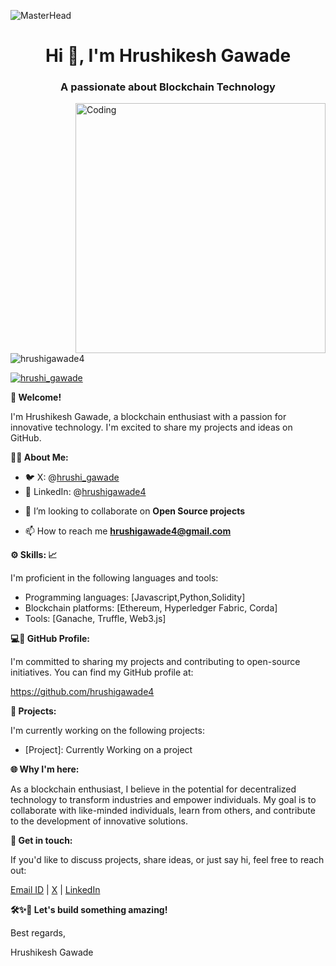 ![MasterHead](https://animated-gif-creator.com/images/01/top-tools-to-improve-work-productivity-teksun_80.gif)
<h1 align="center">Hi 👋, I'm Hrushikesh Gawade</h1>
<h3 align="center">A passionate about Blockchain Technology</h3>
<img align="right" alt="Coding" width="400" src="https://cdn.dribbble.com/users/1162077/screenshots/3848914/programmer.gif">

<p align="left"> <img src="https://komarev.com/ghpvc/?username=hrushigawade4&label=Profile%20views&color=0e75b6&style=flat" alt="hrushigawade4" /> </p>

<p align="left"> <a href="https://x.com/hrushi_gawade" target="blank"><img src="https://img.shields.io/twitter/follow/hrushi_gawade?logo=twitter&style=for-the-badge" alt="hrushi_gawade" /></a> </p>

**🚪 Welcome!**

I'm Hrushikesh Gawade, a blockchain enthusiast with a passion for innovative 
technology. I'm excited to share my projects and ideas on GitHub.

**🧑‍💼 About Me:**

* 🐦 X: @[hrushi_gawade](https://x.com/hrushi_gawade)
* 🔗 LinkedIn: @[hrushigawade4](https://www.linkedin.com/in/hrushigawade4/)

- 👯 I’m looking to collaborate on **Open Source projects**

- 📫 How to reach me **hrushigawade4@gmail.com**

**⚙️ Skills: 📈**

I'm proficient in the following languages and tools:

* Programming languages: [Javascript,Python,Solidity]
* Blockchain platforms: [Ethereum, Hyperledger Fabric, Corda]
* Tools: [Ganache, Truffle, 
Web3.js]

**💻🐙 GitHub Profile:**

I'm committed to sharing my projects and contributing to open-source 
initiatives. You can find my GitHub profile at:

https://github.com/hrushigawade4

**📁 Projects:**

I'm currently working on the following projects:

* [Project]: Currently Working on a project


**🌐 Why I'm here:**

As a blockchain enthusiast, I believe in the potential for decentralized 
technology to transform industries and empower individuals. My goal is to 
collaborate with like-minded individuals, learn from others, and 
contribute to the development of innovative solutions.

**📧 Get in touch:**

If you'd like to discuss projects, share ideas, or just say hi, feel free 
to reach out:

[Email ID](mailto:hrushigawade4@gmail.com) | [X](https://x.com/hrushi_gawade) | [LinkedIn](https://www.linkedin.com/in/hrushigawade4/)

**🛠️✨🚀 Let's build something amazing!**

Best regards,

Hrushikesh Gawade
